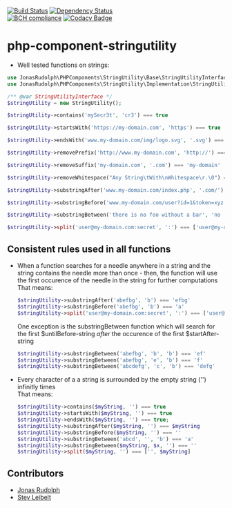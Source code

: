 [![Build Status](https://travis-ci.org/JonasRudolph/php-component-stringutility.svg?branch=master)](https://travis-ci.org/JonasRudolph/php-component-stringutility)
[![Dependency Status](https://gemnasium.com/badges/github.com/JonasRudolph/php-component-stringutility.svg)](https://gemnasium.com/github.com/JonasRudolph/php-component-stringutility)  
[![BCH compliance](https://bettercodehub.com/edge/badge/JonasRudolph/php-component-stringutility?branch=master)](https://bettercodehub.com/results/JonasRudolph/php-component-stringutility)
[![Codacy Badge](https://api.codacy.com/project/badge/Grade/80b36cf3054d40a19910986b256606c2)](https://www.codacy.com/app/jonas.ru/php-component-stringutility?utm_source=github.com&amp;utm_medium=referral&amp;utm_content=JonasRudolph/php-component-stringutility&amp;utm_campaign=Badge_Grade)

# php-component-stringutility
* Well tested functions on strings:

```php 
use JonasRudolph\PHPComponents\StringUtility\Base\StringUtilityInterface;
use JonasRudolph\PHPComponents\StringUtility\Implementation\StringUtility;

/** @var StringUtilityInterface */
$stringUtility = new StringUtility();

$stringUtility->contains('mySecr3t', 'cr3') === true

$stringUtility->startsWith('https://my-domain.com', 'https') === true

$stringUtility->endsWith('www.my-domain.com/img/logo.svg', '.svg') === true;

$stringUtility->removePrefix('http://www.my-domain.com', 'http://') === 'www.my-domain.com'

$stringUtility->removeSuffix('my-domain.com', '.com') === 'my-domain'

$stringUtility->removeWhitespace("Any String\tWith\nWhitespace\r.\0") === 'AnyStringWithWitespace.'

$stringUtility->substringAfter('www.my-domain.com/index.php', '.com/') === 'index.php'

$stringUtility->substringBefore('www.my-domain.com/user?id=1&token=xyz', '?') === 'www.my-domain.com/user'

$stringUtility->substringBetween('there is no foo without a bar', 'no ', ' without') === 'foo'

$stringUtility->split('user@my-domain.com:secret', ':') === ['user@my-domain.com', 'secret']
```

## Consistent rules used in all functions
* When a function searches for a needle anywhere in a string and the string contains the needle more than once - then, the function will use the first occurence of the needle in the string for further computations  
  That means:
  
    ```php  
    $stringUtility->substringAfter('abefbg', 'b') === 'efbg'
    $stringUtility->substringBefore('abefbg', 'b') === 'a'
    $stringUtility->split('user@my-domain.com:secret', ':') === ['user@my-domain.com', 'secret']
    ``` 
  
  One exception is the substringBetween function which will search for the first $untilBefore-string *after* the occurence of the first $startAfter-string  
  
    ```php  
    $stringUtility->substringBetween('abefbg', 'b', 'b') === 'ef'
    $stringUtility->substringBetween('abefbg', 'e', 'b') === 'f'
    $stringUtility->substringBetween('abcdefg', 'c', 'b') === 'defg'
    ```
  
* Every character of a a string is surrounded by the empty string ('') infinitly times  
  That means:  
  
    ```php
    $stringUtility->contains($myString, '') === true
    $stringUtility->startsWith($myString, '') === true
    $stringUtility->endsWith($myString, '') === true;
    $stringUtility->substringAfter($myString, '') === $myString
    $stringUtility->substringBefore($myString, '') === ''
    $stringUtility->substringBetween('abcd', '', 'b') === 'a'
    $stringUtility->substringBetween($myString, $x, '') === ''
    $stringUtility->split($myString, '') === ['', $myString]
    ```

## Contributors
* [Jonas Rudolph](https://github.com/JonasRudolph)
* [Stev Leibelt](https://github.com/stevleibelt)
